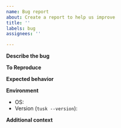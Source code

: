 ```yaml
---
name: Bug report
about: Create a report to help us improve
title: ''
labels: bug
assignees: ''

---
```


**Describe the bug**
<!-- A clear and concise description of what the bug is. -->

**To Reproduce**
<!-- Steps to reproduce the behavior -->

**Expected behavior**
<!-- A clear and concise description of what you expected to happen -->

**Environment**
 - OS:
 - Version (`tusk --version`): 

**Additional context**
<!-- Add any other context about the problem here -->
